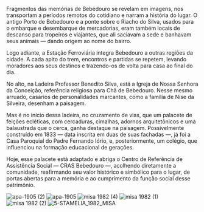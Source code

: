 
Fragmentos das memórias de Bebedouro se revelam em imagens, nos transportam a períodos remotos do cotidiano e narram a história do lugar. O antigo Porto de Bebedouro e a ponte sobre o Riacho do Silva, usados para o embarque e desembarque de mercadorias, eram também locais de descanso para tropeiros e viajantes, que ali saciavam a sede e banhavam seus animais — dando origem ao nome do bairro.

Logo adiante, a Estação Ferroviária integra Bebedouro a outras regiões da cidade. A cada apito do trem, encontros e partidas se repetem, levando moradores aos seus destinos e trazendo-os de volta para casa ao final do dia.

No alto, na Ladeira Professor Benedito Silva, está a Igreja de Nossa Senhora da Conceição, referência religiosa para Chã de Bebedouro. Nesse mesmo arruado, casarios de personalidades marcantes, como a família de Nise da Silveira, desenham a paisagem.

Mas é no início dessa ladeira, no cruzamento de vias, que um palacete de feições ecléticas, com cercaduras, cimalhas, adornos arquitetônicos e uma balaustrada que o cerca, ganha destaque na paisagem. Possivelmente construído em 1833 — data inscrita em duas de suas fachadas —, já foi a Casa Paroquial do Padre Fernando Iório, e, posteriormente, um colégio, que influenciou na formação educacional de gerações.

Hoje, esse palacete está adaptado e abriga o Centro de Referência de Assistência Social — CRAS Bebedouro —, acolhendo diretamente a comunidade, reafirmando seu valor histórico e simbólico para o lugar, de portas abertas para a memória e ao cumprimento da função social desse patrimônio.

![apa-1905 (2)](https://github.com/user-attachments/assets/db27895f-b294-4718-b7d8-1d6eeffa38cd)
![apa-1905](https://github.com/user-attachments/assets/84acd6d0-c9cd-41af-a746-3ba329f72cd4)
![misa 1982 (4)](https://github.com/user-attachments/assets/6d82fe24-5cbf-4fdc-90d2-0e2c009617e5)
![misa 1982 (1)](https://github.com/user-attachments/assets/3d3d19d3-6227-4613-b6f1-a06fcfde875f)
![misa 1982 (2)](https://github.com/user-attachments/assets/2160abb8-5ce0-4580-8599-6055d9322372)
![5-STAMELIA_1982_MISA](https://github.com/user-attachments/assets/9fa89d76-3e28-4c7a-bef7-9a4f297fabe5)
